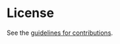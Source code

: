 # License

See the
[guidelines for contributions](https://github.com/isakruas/ecdp/blob/main/CONTRIBUTING.md).
